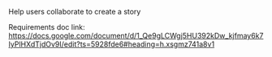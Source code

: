 Help users collaborate to create a story

Requirements doc link:
	https://docs.google.com/document/d/1_Qe9gLCWgj5HU392kDw_kjfmay6k7IyPlHXdTjdOv9I/edit?ts=5928fde6#heading=h.xsgmz741a8v1

